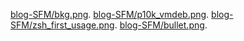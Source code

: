 [blog-SFM/bkg.png](./blog-SFM/bkg.png). 
[blog-SFM/p10k_vmdeb.png](./blog-SFM/p10k_vmdeb.png). 
[blog-SFM/zsh_first_usage.png](./blog-SFM/zsh_first_usage.png). 
[blog-SFM/bullet.png](./blog-SFM/bullet.png). 
